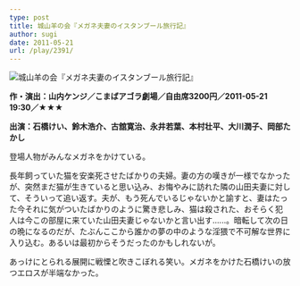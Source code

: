 ```yaml
---
type: post
title: 城山羊の会『メガネ夫妻のイスタンブール旅行記』
author: sugi
date: 2011-05-21
url: /play/2391/
---
```

<img src="/images/play/20110521.jpg" alt="城山羊の会『メガネ夫妻のイスタンブール旅行記』" class="alignleft" />

**作・演出：山内ケンジ／こまばアゴラ劇場／自由席3200円／2011-05-21 19:30／★★★**

**出演：石橋けい、鈴木浩介、古舘寛治、永井若葉、本村壮平、大川潤子、岡部たかし**

登場人物がみんなメガネをかけている。

長年飼っていた猫を安楽死させたばかりの夫婦。妻の方の嘆きが一様でなかったが、突然まだ猫が生きていると思い込み、お悔やみに訪れた隣の山田夫妻に対して、そういって追い返す。夫が、もう死んでいるじゃないかと諭すと、妻はたった今それに気がついたばかりのように驚き悲しみ、猫は殺された、おそらく犯人は今この部屋に来ていた山田夫妻じゃないかと言い出す......。暗転して次の日の晩になるのだが、たぶんここから誰かの夢の中のような淫猥で不可解な世界に入り込む。あるいは最初からそうだったのかもしれないが。

あっけにとられる展開に戦慄と吹きこぼれる笑い。メガネをかけた石橋けいの放つエロスが半端なかった。

